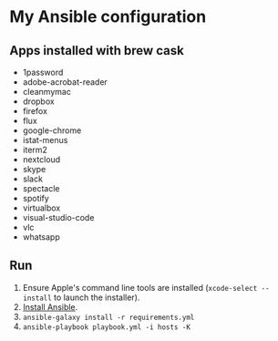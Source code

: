 # My Ansible configuration

## Apps installed with brew cask
- 1password
- adobe-acrobat-reader
- cleanmymac
- dropbox
- firefox
- flux
- google-chrome
- istat-menus
- iterm2
- nextcloud
- skype
- slack
- spectacle
- spotify
- virtualbox
- visual-studio-code
- vlc
- whatsapp

## Run 

1. Ensure Apple's command line tools are installed (`xcode-select --install` to launch the installer).
2. [Install Ansible](http://docs.ansible.com/intro_installation.html).
3. `ansible-galaxy install -r requirements.yml`
4. `ansible-playbook playbook.yml -i hosts -K`
